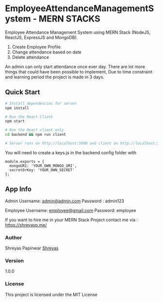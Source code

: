 # EmployeeAttendanceManagementSystem - MERN STACKS

Employee Attendance Management System using MERN Stack (NodeJS, ReactJS, ExpressJS and MongoDB).

1. Create Employee Profile
2. Change attendance based on date
3. Delete attendance

An admin can only start attendance once ever day. There are lot more things that could have been possible to implement, Due to time constraint and learning period the project is made in 3 days.

## Quick Start

```bash
# Install dependencies for server
npm install

# Run the React Client
npm start

# Run the React client only
cd backend && npm run client

# Server runs on http://localhost:5000 and client on http://localhost:3000
```

You will need to create a keys.js in the backend config folder with

```
module.exports = {
  mongoURI: 'YOUR_OWN_MONGO_URI',
  secretOrKey: 'YOUR_OWN_SECRET'
};
```

## App Info

Admin Username: admin@admin.com
Password : admin123

Employee Username: employee@gmail.com
Password: employee

If you want to hire me in your MERN Stack Project contact me via : https://shreyasp.me/

### Author

Shreyas Papinwar
[Shreyas](https://shreyasp.me)

### Version

1.0.0

### License

This project is licensed under the MIT License
